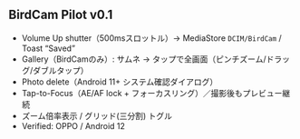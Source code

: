 ## BirdCam Pilot v0.1

- Volume Up shutter（500msスロットル）→ MediaStore `DCIM/BirdCam` / Toast “Saved”
- Gallery（BirdCamのみ）: サムネ → タップで全画面（ピンチズーム/ドラッグ/ダブルタップ）
- Photo delete（Android 11+ システム確認ダイアログ）
- Tap-to-Focus（AE/AF lock + フォーカスリング）／撮影後もプレビュー継続
- ズーム倍率表示 / グリッド(三分割) トグル
- Verified: OPPO / Android 12
